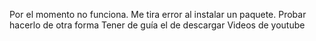 Por el momento no funciona. Me tira error al instalar un paquete.
Probar hacerlo de otra forma
Tener de guía el de descargar Videos de youtube

